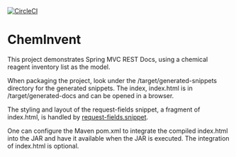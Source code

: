 [![CircleCI](https://circleci.com/gh/jfspps/ChemInvent.svg?style=svg)](https://circleci.com/gh/jfspps/ChemInvent)


# ChemInvent

This project demonstrates Spring MVC REST Docs, using a chemical reagent inventory list as the model.

When packaging the project, look under the /target/generated-snippets directory for the generated snippets. The index, index.html is in /target/generated-docs and can be opened in a browser.

The styling and layout of the request-fields snippet, a fragment of index.html, is handled by [request-fields.snippet](/src/test/resources/org/springframework/restdocs/templates/request-fields.snippet).

One can configure the Maven pom.xml to integrate the compiled index.html into the JAR and have it available when the JAR is executed. The integration of index.html is optional.